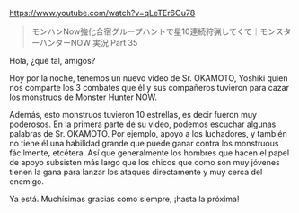 https://www.youtube.com/watch?v=qLeTEr6Ou78 

> モンハンNow強化合宿グループハントで星10連続狩猟してくで｜モンスターハンターNOW 実況 Part 35

Hola, ¿qué tal, amigos? 

Hoy por la noche, tenemos un nuevo video de Sr. OKAMOTO, Yoshiki quien nos comparte los 3 combates que él y sus compañeros tuvieron para cazar los monstruos de Monster Hunter NOW. 

Además, esto monstruos tuvieron 10 estrellas, es decir fueron muy poderosos. En la primera parte de su video, podemos escuchar algunas palabras de Sr. OKAMOTO. Por ejemplo, apoyo a los luchadores, y también no tiene él una habilidad grande que puede ganar contra los monstruous fácilmente, etcétera. Así que generalmente los hombres que hacen el papel de apoyo subsisten más largo que los chicos que como son muy jóvenes tienen la gana para lanzar los ataques directamente y muy cerca del enemigo.

Ya está. Muchísimas gracias como siempre, ¡hasta la próxima!
